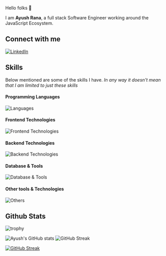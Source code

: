 Hello folks 👋

I am **Ayush Rana**, a full stack Software Engineer working around the JavaScript Ecosystem.

## Connect with me
  
[![LinkedIn](https://img.shields.io/badge/LinkedIn-0077B5?style=for-the-badge&logo=linkedin&logoColor=white)](https://linkedin.com/in/ayush-rana-725460135)


## Skills

Below mentioned are some of the skills I have. _In any way it doesn't mean that I am limited to just these skills_

#### Programming Languages
![Languages](https://skillicons.dev/icons?i=js,ts,solidity,rust)

#### Frontend Technologies
![Frontend Technologies](https://skillicons.dev/icons?i=react,next,html,css,bootstrap,tailwind,scss,d3,redux,emotion,gatsby,regex,solid,jotai,zustand)

#### Backend Technologies
![Backend Technologies](https://skillicons.dev/icons?i=nodejs,express,graphql,jest)

#### Database & Tools
![Database & Tools](https://skillicons.dev/icons?i=postgres,mysql,mongodb,redis,prisma,vercel)

#### Other tools & Technologies
![Others](https://skillicons.dev/icons?i=aws,docker,git,github,gitlab,nginx,markdown,netlify,vercel,vscode,cloudflare,figma,regex,linux,firebase,babel,bash,ps)


## Github Stats
![trophy](https://github-profile-trophy.vercel.app/?username=ayushrana182&theme=onedark&column=8&margin-w=5&margin-h=5)

![Ayush's GitHub stats](https://github-readme-stats.vercel.app/api?username=ayushrana182&show_icons=true&theme=radical)
![GitHub Streak](https://streak-stats.demolab.com?user=ayushrana182&theme=radical)

[![GitHub Streak](https://streak-stats.demolab.com/?user=ayushrana182&theme=highcontrast)](https://git.io/streak-stats)

<!---
ayushrana182/ayushrana182 is a ✨ special ✨ repository because its `README.md` (this file) appears on your GitHub profile.
You can click the Preview link to take a look at your changes.
--->
